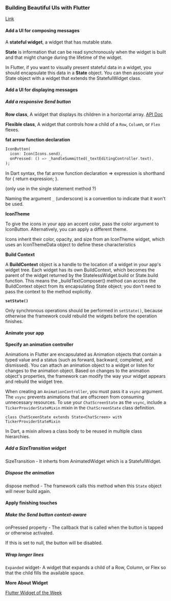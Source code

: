 ### Building Beautiful UIs with Flutter

[Link](https://codelabs.developers.google.com/codelabs/flutter/#0)

#### Add a UI for composing messages

A __stateful widget__, a widget that has mutable state.

__State__ is information that can be read synchronously when the widget is built and that might change during the lifetime of the widget.

In Flutter, if you want to visually present stateful data in a widget, you should encapsulate this data in a __State__ object. You can then associate your State object with a widget that extends the StatefulWidget class.

#### Add a UI for displaying messages

##### Add a responsive Send button

__Row class__, A widget that displays its children in a horizontal array. [API Doc](https://api.flutter.dev/flutter/widgets/Row-class.html)

__Flexible class__, A widget that controls how a child of a `Row`, `Colum`n, or `Flex` flexes.

__fat arrow function declaration__

```dart
IconButton(
  icon: Icon(Icons.send),
  onPressed: () => _handleSummitted(_textEditingController.text),
);
```

In Dart syntax, the fat arrow function declaration => expression is shorthand for { return expression; }.

(only use in the single statement method ?)

Naming the argument `_` (underscore) is a convention to indicate that it won't be used.

__IconTheme__

To give the icons in your app an accent color, pass the color argument to IconButton. Alternatively, you can apply a different theme.

Icons inherit their color, opacity, and size from an IconTheme widget, which uses an IconThemeData object to define these characteristics

__Build Context__

A __BuildContext__ object is a handle to the location of a widget in your app's widget tree. Each widget has its own BuildContext, which becomes the parent of the widget returned by the StatelessWidget.build or State.build function. This means the _buildTextComposer() method can access the BuildContext object from its encapsulating State object; you don't need to pass the context to the method explicitly.

__`setState()`__

Only synchronous operations should be performed in `setState()`, because otherwise the framework could rebuild the widgets before the operation finishes.

#### Animate your app

__Specify an animation controller__

Animations in Flutter are encapsulated as Animation objects that contain a typed value and a status (such as forward, backward, completed, and dismissed). You can attach an animation object to a widget or listen for changes to the animation object. Based on changes to the animation object's properties, the framework can modify the way your widget appears and rebuild the widget tree.

When creating an `AnimationController`, you must pass it a `vsync` argument. The `vsync` prevents animations that are offscreen from consuming unnecessary resources. To use your `ChatScreenState` as the `vsync`, include a `TickerProviderStateMixin` mixin in the `ChatScreenState` class definition.

`class ChatSceenState extends State<ChatScreen> with TickerProviderStateMixin`

 In Dart, a mixin allows a class body to be reused in multiple class hierarchies.

##### Add a SizeTransition widget

SizeTransition - It inherts from AnimatedWidget which is a StatefulWidget.

##### Dispose the animation

dispose method - The framework calls this method when this `State` object will never build again.

#### Apply finishing touches

##### Make the Send button context-aware

onPressed property - The callback that is called when the button is tapped or otherwise activated.

If this is set to null, the button will be disabled.

##### Wrap longer lines

`Expanded` widget- A widget that expands a child of a Row, Column, or Flex so that the child fills the available space.

__More About Widget__

[Flutter Widget of the Week](https://www.youtube.com/watch?v=CI7x0mAZiY0)